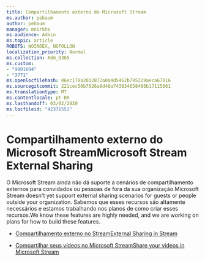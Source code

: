 ```yaml
---
title: Compartilhamento externo do Microsoft Stream
ms.author: pebaum
author: pebaum
manager: mnirkhe
ms.audience: Admin
ms.topic: article
ROBOTS: NOINDEX, NOFOLLOW
localization_priority: Normal
ms.collection: Adm_O365
ms.custom:
- "9001694"
- "3771"
ms.openlocfilehash: 06ec178a2012872a0a4d5462b795229aeca67016
ms.sourcegitcommit: 221cec50b7026a8d48a743034658460b17115061
ms.translationtype: MT
ms.contentlocale: pt-BR
ms.lasthandoff: 03/02/2020
ms.locfileid: "42371551"
---
```

# <a name="microsoft-stream-external-sharing"></a><span data-ttu-id="a4839-102">Compartilhamento externo do Microsoft Stream</span><span class="sxs-lookup"><span data-stu-id="a4839-102">Microsoft Stream External Sharing</span></span>

<span data-ttu-id="a4839-103">O Microsoft Stream ainda não dá suporte a cenários de compartilhamento externos para convidados ou pessoas de fora da sua organização.</span><span class="sxs-lookup"><span data-stu-id="a4839-103">Microsoft Stream doesn't yet support external sharing scenarios for guests or people outside your organization.</span></span> <span data-ttu-id="a4839-104">Sabemos que esses recursos são altamente necessários e estamos trabalhando nos planos de como criar esses recursos.</span><span class="sxs-lookup"><span data-stu-id="a4839-104">We know these features are highly needed, and we are working on plans for how to build these features.</span></span>

- [<span data-ttu-id="a4839-105">Compartilhamento externo no Stream</span><span class="sxs-lookup"><span data-stu-id="a4839-105">External Sharing in Stream</span></span>](https://docs.microsoft.com/en-us/stream/portal-share-video#external-sharing)

- [<span data-ttu-id="a4839-106">Compartilhar seus vídeos no Microsoft Stream</span><span class="sxs-lookup"><span data-stu-id="a4839-106">Share your videos in Microsoft Stream</span></span>](https://docs.microsoft.com/en-us/stream/portal-share-video)

